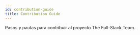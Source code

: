 ```yaml
---
id: contribution-guide
title: Contribution Guide
---
```

Pasos y pautas para contribuir al proyecto The Full-Stack Team.